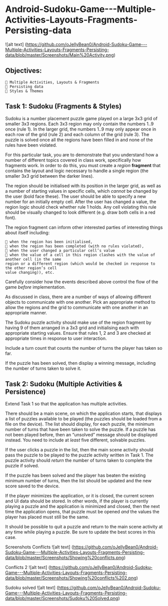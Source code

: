 # Android-Sudoku-Game---Multiple-Activities-Layouts-Fragments-Persisting-data

![alt text] (https://github.com/oJellyBean0/Android-Sudoku-Game---Multiple-Activities-Layouts-Fragments-Persisting-data/blob/master/Screenshots/Main%20Activity.png)

## Objectives:

```
 Multiple Activities, Layouts & Fragments
 Persisting data
 Styles & Themes
```
## Task 1: Sudoku (Fragments & Styles)

Sudoku is a number placement puzzle game played on a large 3x3 grid of smaller 3x3 regions. Each
3x3 region may only contain the numbers 1..9 once (rule 1). In the larger grid, the numbers 1..9 may
only appear once in each row of the grid (rule 2) and each column of the grid (rule 3). The puzzle is
solved once all the regions have been filled in and none of the rules have been violated.

For this particular task, you are to demonstrate that you understand how a number of different
topics covered in class work, specifically how fragments work. In order to do this, you must create a
_region_ **fragment** that contains the layout and logic necessary to handle a single region (the smaller
3x3 grid between the darker lines).

The region should be initialised with its position in the larger grid, as well as a number of starting
values in specific cells, which _cannot_ be changed by the user (bold face these). The user should be
able to specify a new number for an initially empty cell. After the user has changed a value, the
region logic should check whether rule 1 holds. Any cell violating this rule should be visually changed
to look different (e.g. draw both cells in a red font).

The region fragment can inform other interested parties of interesting things about itself including:

```
 when the region has been initialised,
 when the region has been completed (with no rules violated),
 when the user changed a particular cell’s value
 when the value of a cell in this region clashes with the value of another cell (in the same
region or a different region (which would be checked in response to the other region’s cell
value changing)), etc.
```
Carefully consider how the events described above control the flow of the game _before_
implementation.

As discussed in class, there are a number of ways of allowing different objects to communicate with
one another. Pick an appropriate method to allow the regions and the grid to communicate with one
another in an appropriate manner.

The Sudoku puzzle activity should make use of the region fragment by having 9 of them arranged in
a 3x3 grid and initialising each with appropriate starting values. Ensure that rules 1, 2 and 3 are
checked at appropriate times in response to user interaction.

Include a turn count that counts the number of turns the player has taken so far.

If the puzzle has been solved, then display a winning message, including the number of turns taken
to solve it.

## Task 2: Sudoku (Multiple Activities & Persistence)

Extend Task 1 so that the application has multiple activities.

There should be a main scene, on which the application starts, that displays a list of puzzles available
to be played (the puzzles should be loaded from a file on the device). The list should display, for each
puzzle, the minimum number of turns that have been taken to solve the puzzle. If a puzzle has not
been played before, then an “unsolved” message should be displayed instead. You need to include
at _least_ five different, solvable puzzles.

If the user clicks a puzzle in the list, then the main scene activity should pass the puzzle to be played
to the puzzle activity written in Task 1. The puzzle activity should _return_ the number of turns taken
to complete the puzzle if solved.

If the puzzle has been solved and the player has beaten the existing minimum number of turns, then
the list should be updated and the new score saved to the device.

If the player minimizes the application, or it is closed, the current screen and UI data should be
stored. In other words, if the player is currently playing a puzzle and the application is minimized and
closed, then the next time the application opens, that puzzle must be opened _and_ the values the
player has placed must still be the same.

It should be possible to quit a puzzle and return to the main scene activity at any time while playing
a puzzle. Be sure to update the best scores in this case.

Screenshots
Conflicts
![alt text] (https://github.com/oJellyBean0/Android-Sudoku-Game---Multiple-Activities-Layouts-Fragments-Persisting-data/blob/master/Screenshots/Showing%20conflicts.png)

Conflicts 2
![alt text] (https://github.com/oJellyBean0/Android-Sudoku-Game---Multiple-Activities-Layouts-Fragments-Persisting-data/blob/master/Screenshots/Showing%20conflicts%202.png)

Sudoku solved
![alt text] (https://github.com/oJellyBean0/Android-Sudoku-Game---Multiple-Activities-Layouts-Fragments-Persisting-data/blob/master/Screenshots/Sudoku%20Solved.png)
